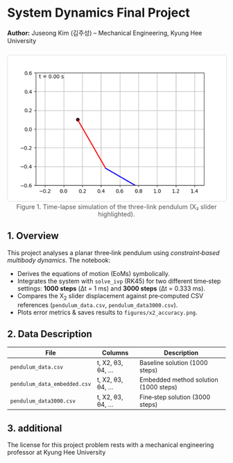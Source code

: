 <h1>System Dynamics Final Project</h1>
<p><strong>Author:</strong> Juseong Kim (김주성) – Mechanical Engineering, Kyung Hee University</p>

<!-- Pendulum simulation (animated GIF) -->
<figure style="text-align:center; margin: 1.5rem 0;">
  <img src="Result/pendulum.gif"
       alt="Animated simulation of the three-link pendulum"
       style="max-width:100%; height:auto; border:1px solid #ddd; border-radius:6px;">
  <figcaption style="font-size:0.9rem; color:#555;">
    Figure&nbsp;1. Time-lapse simulation of the three-link pendulum (X₂ slider highlighted).
  </figcaption>
</figure>


<h2>1. Overview</h2>
<p>This project analyses a planar three‑link pendulum using <em>constraint‑based multibody dynamics</em>.  The notebook:</p>
<ul>
<li>Derives the equations of motion (EoMs) symbolically.</li>
<li>Integrates the system with <code>solve_ivp</code> (RK45) for two different time‑step settings: <strong>1000&nbsp;steps</strong> (&Delta;t&nbsp;=&nbsp;1&nbsp;ms) and <strong>3000&nbsp;steps</strong> (&Delta;t&nbsp;=&nbsp;0.333&nbsp;ms).</li>
<li>Compares the X<sub>2</sub> slider displacement against pre‑computed CSV references (<code>pendulum_data.csv</code>, <code>pendulum_data3000.csv</code>).</li>
<li>Plots error metrics &amp; saves results to <code>figures/x2_accuracy.png</code>.</li>
</ul>

<h2>2. Data Description</h2>
<table>
<thead><tr><th>File</th><th>Columns</th><th>Description</th></tr></thead>
<tbody>
<tr><td><code>pendulum_data.csv</code></td><td>t, X2, θ3, θ4, …</td><td>Baseline solution (1000 steps)</td></tr>
<tr><td><code>pendulum_data_embedded.csv</code></td><td>t, X2, θ3, θ4, …</td><td>Embedded method solution (1000 steps)</td></tr>
<tr><td><code>pendulum_data3000.csv</code></td><td>t, X2, θ3, θ4, …</td><td>Fine‑step solution (3000 steps)</td></tr>
</tbody>
</table>

<h2>3. additional</h2>
<p>The license for this project problem rests with a mechanical engineering professor at Kyung Hee University</p>
